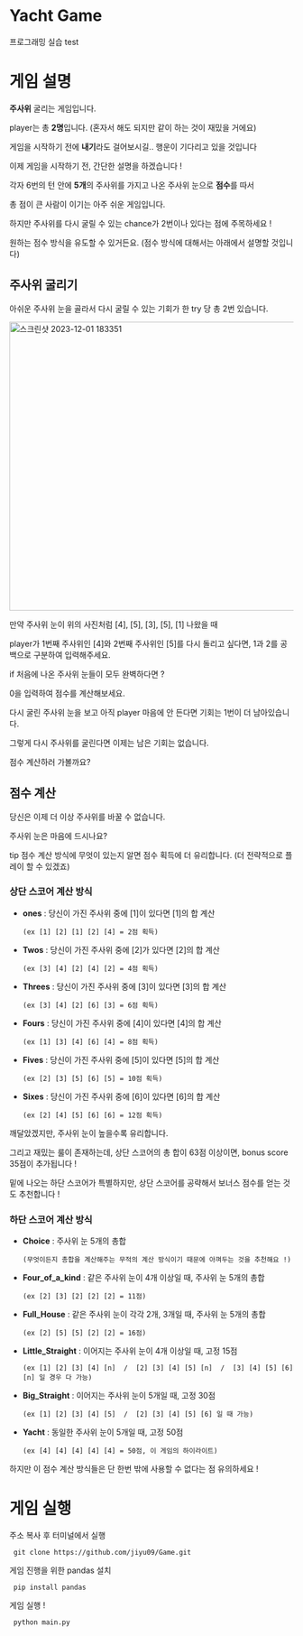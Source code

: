 # Yacht Game
프로그래밍 실습 test
# 게임 설명

**주사위** 굴리는 게임입니다.

player는 총 **2명**입니다. (혼자서 해도 되지만 같이 하는 것이 재밌을 거에요)

게임을 시작하기 전에 **내기**라도 걸어보시길.. 행운이 기다리고 있을 것입니다

이제 게임을 시작하기 전, 간단한 설명을 하겠습니다 !

각자 6번의 턴 안에 **5개**의 주사위를 가지고 나온 주사위 눈으로 **점수**를 따서 

총 점이 큰 사람이 이기는 아주 쉬운 게임입니다.

하지만 주사위를 다시 굴릴 수 있는 chance가 2번이나 있다는 점에 주목하세요 !

원하는 점수 방식을 유도할 수 있거든요. (점수 방식에 대해서는 아래에서 설명할 것입니다)

## 주사위 굴리기

아쉬운 주사위 눈을 골라서 다시 굴릴 수 있는 기회가 한 try 당 총 2번 있습니다.

<img width="512" alt="스크린샷 2023-12-01 183351" src="https://github.com/jiyu09/Game/assets/152246059/83e8c37a-dac6-4aef-8d60-ba47450f7eaf">

만약 주사위 눈이 위의 사진처럼 [4], [5], [3], [5], [1] 나왔을 때

player가 1번째 주사위인 [4]와 2번째 주사위인 [5]를 다시 돌리고 싶다면, 1과 2를 공백으로 구분하여 입력해주세요.

if 처음에 나온 주사위 눈들이 모두 완벽하다면 ?

0을 입력하여 점수를 계산해보세요.


다시 굴린 주사위 눈을 보고 아직 player 마음에 안 든다면 기회는 1번이 더 남아있습니다.

그렇게 다시 주사위를 굴린다면 이제는 남은 기회는 없습니다.

점수 계산하러 가볼까요?

## 점수 계산

당신은 이제 더 이상 주사위를 바꿀 수 없습니다.

주사위 눈은 마음에 드시나요?

tip 점수 계산 방식에 무엇이 있는지 알면 점수 획득에 더 유리합니다. (더 전략적으로 플레이 할 수 있겠죠)

### 상단 스코어 계산 방식

- **ones** : 당신이 가진 주사위 중에 [1]이 있다면 [1]의 합 계산

      (ex [1] [2] [1] [2] [4] = 2점 획득)

- **Twos** : 당신이 가진 주사위 중에 [2]가 있다면 [2]의 합 계산

      (ex [3] [4] [2] [4] [2] = 4점 획득)

- **Threes** : 당신이 가진 주사위 중에 [3]이 있다면 [3]의 합 계산

      (ex [3] [4] [2] [6] [3] = 6점 획득)

- **Fours** : 당신이 가진 주사위 중에 [4]이 있다면 [4]의 합 계산

      (ex [1] [3] [4] [6] [4] = 8점 획득)

- **Fives** : 당신이 가진 주사위 중에 [5]이 있다면 [5]의 합 계산

      (ex [2] [3] [5] [6] [5] = 10점 획득)

- **Sixes** : 당신이 가진 주사위 중에 [6]이 있다면 [6]의 합 계산

      (ex [2] [4] [5] [6] [6] = 12점 획득)

깨달았겠지만, 주사위 눈이 높을수록 유리합니다.

그리고 재밌는 룰이 존재하는데, 상단 스코어의 총 합이 63점 이상이면, bonus score 35점이 추가됩니다 !

밑에 나오는 하단 스코어가 특별하지만, 상단 스코어를 공략해서 보너스 점수를 얻는 것도 추천합니다 !

### 하단 스코어 계산 방식

- **Choice** : 주사위 눈 5개의 총합

      (무엇이든지 총합을 계산해주는 무적의 계산 방식이기 때문에 아껴두는 것을 추천해요 !)

- **Four_of_a_kind** : 같은 주사위 눈이 4개 이상일 때, 주사위 눈 5개의 총합

      (ex [2] [3] [2] [2] [2] = 11점)

- **Full_House** : 같은 주사위 눈이 각각 2개, 3개일 때, 주사위 눈 5개의 총합

      (ex [2] [5] [5] [2] [2] = 16점)

- **Little_Straight** : 이어지는 주사위 눈이 4개 이상일 때, 고정 15점

      (ex [1] [2] [3] [4] [n]  /  [2] [3] [4] [5] [n]  /  [3] [4] [5] [6] [n] 일 경우 다 가능)

- **Big_Straight** : 이어지는 주사위 눈이 5개일 때, 고정 30점

      (ex [1] [2] [3] [4] [5]  /  [2] [3] [4] [5] [6] 일 때 가능)

- **Yacht** : 동일한 주사위 눈이 5개일 때, 고정 50점

      (ex [4] [4] [4] [4] [4] = 50점, 이 게임의 하이라이트)

하지만 이 점수 계산 방식들은 단 한번 밖에 사용할 수 없다는 점 유의하세요 !

# 게임 실행
주소 복사 후 터미널에서 실행
     
     git clone https://github.com/jiyu09/Game.git

게임 진행을 위한 pandas 설치

     pip install pandas

게임 실행 !
     
     python main.py
